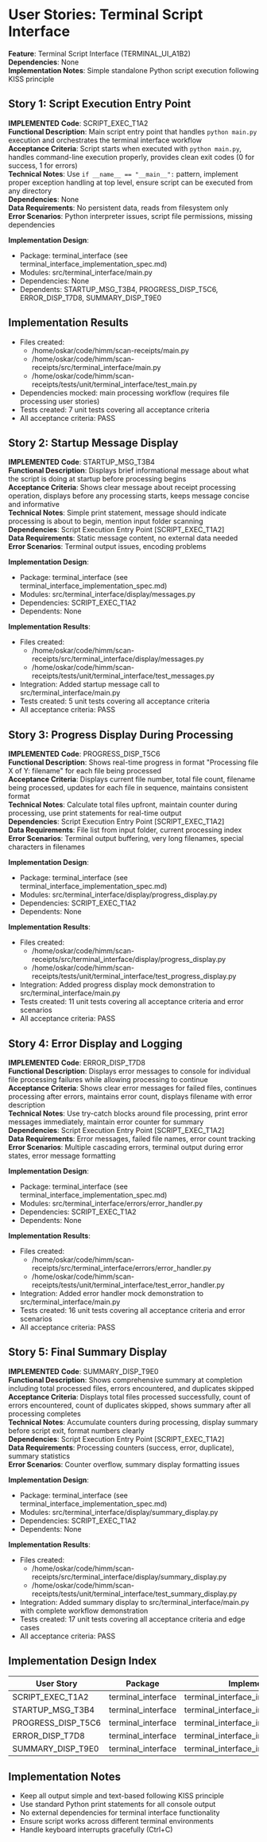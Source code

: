 # User Stories: Terminal Script Interface

**Feature**: Terminal Script Interface (TERMINAL_UI_A1B2)  
**Dependencies**: None  
**Implementation Notes**: Simple standalone Python script execution following KISS principle

## Story 1: Script Execution Entry Point
**IMPLEMENTED**
**Code**: SCRIPT_EXEC_T1A2  
**Functional Description**: Main script entry point that handles `python main.py` execution and orchestrates the terminal interface workflow  
**Acceptance Criteria**: Script starts when executed with `python main.py`, handles command-line execution properly, provides clean exit codes (0 for success, 1 for errors)  
**Technical Notes**: Use `if __name__ == "__main__":` pattern, implement proper exception handling at top level, ensure script can be executed from any directory  
**Dependencies**: None  
**Data Requirements**: No persistent data, reads from filesystem only  
**Error Scenarios**: Python interpreter issues, script file permissions, missing dependencies

**Implementation Design**: 
- Package: terminal_interface (see terminal_interface_implementation_spec.md)
- Modules: src/terminal_interface/main.py
- Dependencies: None
- Dependents: STARTUP_MSG_T3B4, PROGRESS_DISP_T5C6, ERROR_DISP_T7D8, SUMMARY_DISP_T9E0

## Implementation Results
- Files created: 
  - /home/oskar/code/himm/scan-receipts/main.py
  - /home/oskar/code/himm/scan-receipts/src/terminal_interface/main.py
  - /home/oskar/code/himm/scan-receipts/tests/unit/terminal_interface/test_main.py
- Dependencies mocked: main processing workflow (requires file processing user stories)
- Tests created: 7 unit tests covering all acceptance criteria
- All acceptance criteria: PASS

## Story 2: Startup Message Display
**IMPLEMENTED**
**Code**: STARTUP_MSG_T3B4  
**Functional Description**: Displays brief informational message about what the script is doing at startup before processing begins  
**Acceptance Criteria**: Shows clear message about receipt processing operation, displays before any processing starts, keeps message concise and informative  
**Technical Notes**: Simple print statement, message should indicate processing is about to begin, mention input folder scanning  
**Dependencies**: Script Execution Entry Point [SCRIPT_EXEC_T1A2]  
**Data Requirements**: Static message content, no external data needed  
**Error Scenarios**: Terminal output issues, encoding problems

**Implementation Design**: 
- Package: terminal_interface (see terminal_interface_implementation_spec.md)
- Modules: src/terminal_interface/display/messages.py
- Dependencies: SCRIPT_EXEC_T1A2
- Dependents: None

**Implementation Results**:
- Files created: 
  - /home/oskar/code/himm/scan-receipts/src/terminal_interface/display/messages.py
  - /home/oskar/code/himm/scan-receipts/tests/unit/terminal_interface/test_messages.py
- Integration: Added startup message call to src/terminal_interface/main.py
- Tests created: 5 unit tests covering all acceptance criteria
- All acceptance criteria: PASS

## Story 3: Progress Display During Processing
**IMPLEMENTED**
**Code**: PROGRESS_DISP_T5C6  
**Functional Description**: Shows real-time progress in format "Processing file X of Y: filename" for each file being processed  
**Acceptance Criteria**: Displays current file number, total file count, filename being processed, updates for each file in sequence, maintains consistent format  
**Technical Notes**: Calculate total files upfront, maintain counter during processing, use print statements for real-time output  
**Dependencies**: Script Execution Entry Point [SCRIPT_EXEC_T1A2]  
**Data Requirements**: File list from input folder, current processing index  
**Error Scenarios**: Terminal output buffering, very long filenames, special characters in filenames

**Implementation Design**: 
- Package: terminal_interface (see terminal_interface_implementation_spec.md)
- Modules: src/terminal_interface/display/progress_display.py
- Dependencies: SCRIPT_EXEC_T1A2
- Dependents: None

**Implementation Results**:
- Files created: 
  - /home/oskar/code/himm/scan-receipts/src/terminal_interface/display/progress_display.py
  - /home/oskar/code/himm/scan-receipts/tests/unit/terminal_interface/test_progress_display.py
- Integration: Added progress display mock demonstration to src/terminal_interface/main.py
- Tests created: 11 unit tests covering all acceptance criteria and error scenarios
- All acceptance criteria: PASS

## Story 4: Error Display and Logging
**IMPLEMENTED**
**Code**: ERROR_DISP_T7D8  
**Functional Description**: Displays error messages to console for individual file processing failures while allowing processing to continue  
**Acceptance Criteria**: Shows clear error messages for failed files, continues processing after errors, maintains error count, displays filename with error description  
**Technical Notes**: Use try-catch blocks around file processing, print error messages immediately, maintain error counter for summary  
**Dependencies**: Script Execution Entry Point [SCRIPT_EXEC_T1A2]  
**Data Requirements**: Error messages, failed file names, error count tracking  
**Error Scenarios**: Multiple cascading errors, terminal output during error states, error message formatting

**Implementation Design**: 
- Package: terminal_interface (see terminal_interface_implementation_spec.md)
- Modules: src/terminal_interface/errors/error_handler.py
- Dependencies: SCRIPT_EXEC_T1A2
- Dependents: None

**Implementation Results**:
- Files created: 
  - /home/oskar/code/himm/scan-receipts/src/terminal_interface/errors/error_handler.py
  - /home/oskar/code/himm/scan-receipts/tests/unit/terminal_interface/test_error_handler.py
- Integration: Added error handler mock demonstration to src/terminal_interface/main.py
- Tests created: 16 unit tests covering all acceptance criteria and error scenarios
- All acceptance criteria: PASS

## Story 5: Final Summary Display
**IMPLEMENTED**
**Code**: SUMMARY_DISP_T9E0  
**Functional Description**: Shows comprehensive summary at completion including total processed files, errors encountered, and duplicates skipped  
**Acceptance Criteria**: Displays total files processed successfully, count of errors encountered, count of duplicates skipped, shows summary after all processing completes  
**Technical Notes**: Accumulate counters during processing, display summary before script exit, format numbers clearly  
**Dependencies**: Script Execution Entry Point [SCRIPT_EXEC_T1A2]  
**Data Requirements**: Processing counters (success, error, duplicate), summary statistics  
**Error Scenarios**: Counter overflow, summary display formatting issues

**Implementation Design**: 
- Package: terminal_interface (see terminal_interface_implementation_spec.md)
- Modules: src/terminal_interface/display/summary_display.py
- Dependencies: SCRIPT_EXEC_T1A2
- Dependents: None

**Implementation Results**:
- Files created: 
  - /home/oskar/code/himm/scan-receipts/src/terminal_interface/display/summary_display.py
  - /home/oskar/code/himm/scan-receipts/tests/unit/terminal_interface/test_summary_display.py
- Integration: Added summary display to src/terminal_interface/main.py with complete workflow demonstration
- Tests created: 17 unit tests covering all acceptance criteria and edge cases
- All acceptance criteria: PASS

## Implementation Design Index
| User Story | Package | Implementation File | Status |
|------------|---------|-------------------|--------|
| SCRIPT_EXEC_T1A2 | terminal_interface | terminal_interface_implementation_spec.md | Designed |
| STARTUP_MSG_T3B4 | terminal_interface | terminal_interface_implementation_spec.md | Designed |
| PROGRESS_DISP_T5C6 | terminal_interface | terminal_interface_implementation_spec.md | Designed |
| ERROR_DISP_T7D8 | terminal_interface | terminal_interface_implementation_spec.md | Designed |
| SUMMARY_DISP_T9E0 | terminal_interface | terminal_interface_implementation_spec.md | Designed |

## Implementation Notes
- Keep all output simple and text-based following KISS principle
- Use standard Python print statements for all console output
- No external dependencies for terminal interface functionality
- Ensure script works across different terminal environments
- Handle keyboard interrupts gracefully (Ctrl+C)